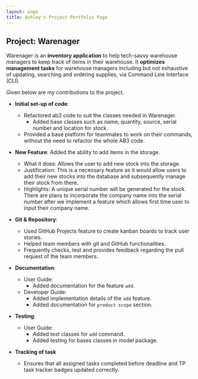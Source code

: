 ```yaml
---
layout: page
title: Ashley's Project Portfolio Page
---
```


## Project: Warenager

Warenager is an **inventory application** to help tech-savvy warehouse managers to keep track of items in their warehouse.
It **optimizes management tasks** for warehouse managers including but not exhaustive of updating,
searching and ordering supplies, via Command Line Interface (CLI).

Given below are my contributions to the project.

* **Initial set-up of code**: 
  * Refactored ab3 code to suit the classes needed in Warenager.
    * Added base classes such as name, quantity, source, serial number and location for stock.
  * Provided a base platform for teammates to work on their commands, without the need to refactor the whole AB3 code.
    
* **New Feature**: Added the ability to add items in the storage.
  * What it does: Allows the user to add new stock into the storage.
  * Justification: This is a necessary feature as it would allow users to add their new stocks into the
  database and subsequently manage their stock from there.
  * Highlights: A unique serial number will be generated for the stock.
   There are plans to incorporate the company name into the serial number after we implement a feature which
   allows first time user to input their company name.

* **Git & Repository**:
  * Used GitHub Projects feature to create kanban boards to track user stories.
  * Helped team members with git and GitHub functionalities.
  * Frequently checks, test and provides feedback regarding the pull request of the team members.

* **Documentation**:
  * User Guide:
    * Added documentation for the feature `add`.
  * Developer Guide:
    * Added implementation details of the `add` feature.
    * Added documentation for `product scope` section.
    
* **Testing**:
  * User Guide:
    * Added test classes for `add` command.
    * Added testing for bases classes in model package.
    
* **Tracking of task**
  * Ensures that all assigned tasks completed before deadline and TP task tracker badges updated correctly.
    
